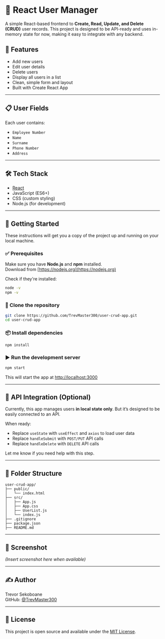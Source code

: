 
# 👥 React User Manager

A simple React-based frontend to **Create, Read, Update, and Delete (CRUD)** user records. This project is designed to be API-ready and uses in-memory state for now, making it easy to integrate with any backend.

## 🔧 Features

- Add new users
- Edit user details
- Delete users
- Display all users in a list
- Clean, simple form and layout
- Built with Create React App

---

## 📋 User Fields

Each user contains:
- `Employee Number`
- `Name`
- `Surname`
- `Phone Number`
- `Address`

---

## 🛠 Tech Stack

- [React](https://reactjs.org/)
- JavaScript (ES6+)
- CSS (custom styling)
- Node.js (for development)

---

## 🚀 Getting Started

These instructions will get you a copy of the project up and running on your local machine.

### ✅ Prerequisites

Make sure you have **Node.js** and **npm** installed.  
Download from [https://nodejs.org](https://nodejs.org)

Check if they're installed:

```bash
node -v
npm -v
```

### 🔄 Clone the repository

```bash
git clone https://github.com/TrevMaster300/user-crud-app.git
cd user-crud-app
```

### 📦 Install dependencies

```bash
npm install
```

### ▶️ Run the development server

```bash
npm start
```

This will start the app at [http://localhost:3000](http://localhost:3000)

---

## 🔌 API Integration (Optional)

Currently, this app manages users **in local state only**. But it’s designed to be easily connected to an API.

When ready:
- Replace `useState` with `useEffect` and `axios` to load user data
- Replace `handleSubmit` with `POST/PUT` API calls
- Replace `handleDelete` with `DELETE` API calls

Let me know if you need help with this step.

---

## 📁 Folder Structure

```
user-crud-app/
├── public/
│   └── index.html
├── src/
│   ├── App.js
│   ├── App.css
│   ├── UserList.js
│   └── index.js
├── .gitignore
├── package.json
├── README.md
```

---

## 📸 Screenshot

_(Insert screenshot here when available)_

---

## ✍️ Author

Trevor Sekoboane  
GitHub: [@TrevMaster300](https://github.com/TrevMaster300)

---

## 📜 License

This project is open source and available under the [MIT License](https://opensource.org/licenses/MIT).
